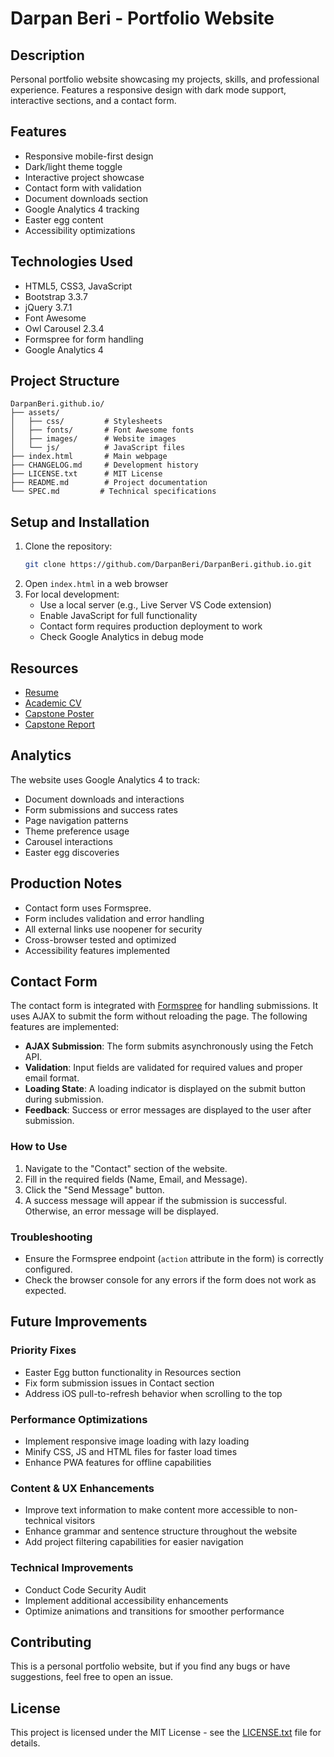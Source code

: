 # Darpan Beri - Portfolio Website

## Description
Personal portfolio website showcasing my projects, skills, and professional experience. Features a responsive design with dark mode support, interactive sections, and a contact form.

## Features
- Responsive mobile-first design
- Dark/light theme toggle
- Interactive project showcase
- Contact form with validation
- Document downloads section
- Google Analytics 4 tracking
- Easter egg content
- Accessibility optimizations

## Technologies Used
- HTML5, CSS3, JavaScript
- Bootstrap 3.3.7
- jQuery 3.7.1
- Font Awesome
- Owl Carousel 2.3.4
- Formspree for form handling
- Google Analytics 4

## Project Structure
```
DarpanBeri.github.io/
├── assets/
│   ├── css/         # Stylesheets
│   ├── fonts/       # Font Awesome fonts
│   ├── images/      # Website images
│   └── js/          # JavaScript files
├── index.html       # Main webpage
├── CHANGELOG.md     # Development history
├── LICENSE.txt      # MIT License
├── README.md        # Project documentation
└── SPEC.md         # Technical specifications
```

## Setup and Installation
1. Clone the repository:
   ```bash
   git clone https://github.com/DarpanBeri/DarpanBeri.github.io.git
   ```
2. Open `index.html` in a web browser
3. For local development:
   - Use a local server (e.g., Live Server VS Code extension)
   - Enable JavaScript for full functionality
   - Contact form requires production deployment to work
   - Check Google Analytics in debug mode

## Resources
- [Resume](https://drive.google.com/file/d/10iwzb8ozByW5ceRHkb1m6lqpoq2UXtJo/view?usp=sharing)
- [Academic CV](https://drive.google.com/file/d/1ABtV72YgdHfK2IFIjTesv_3jV3DQBdyq/view?usp=sharing)
- [Capstone Poster](https://drive.google.com/file/d/1WyMcFZaHDOcC9xkAh8VggRbmTfmtzV_k/view?usp=drive_link)
- [Capstone Report](https://drive.google.com/file/d/1ZUx-jpPcDKeLZZMVJCRz5k9ipT5hy2m0/view?usp=drive_link)

## Analytics
The website uses Google Analytics 4 to track:
- Document downloads and interactions
- Form submissions and success rates
- Page navigation patterns
- Theme preference usage
- Carousel interactions
- Easter egg discoveries

## Production Notes
- Contact form uses Formspree.
- Form includes validation and error handling
- All external links use noopener for security
- Cross-browser tested and optimized
- Accessibility features implemented

## Contact Form

The contact form is integrated with [Formspree](https://formspree.io/) for handling submissions. It uses AJAX to submit the form without reloading the page. The following features are implemented:

- **AJAX Submission**: The form submits asynchronously using the Fetch API.
- **Validation**: Input fields are validated for required values and proper email format.
- **Loading State**: A loading indicator is displayed on the submit button during submission.
- **Feedback**: Success or error messages are displayed to the user after submission.

### How to Use

1. Navigate to the "Contact" section of the website.
2. Fill in the required fields (Name, Email, and Message).
3. Click the "Send Message" button.
4. A success message will appear if the submission is successful. Otherwise, an error message will be displayed.

### Troubleshooting

- Ensure the Formspree endpoint (`action` attribute in the form) is correctly configured.
- Check the browser console for any errors if the form does not work as expected.

## Future Improvements

### Priority Fixes
- Easter Egg button functionality in Resources section
- Fix form submission issues in Contact section
- Address iOS pull-to-refresh behavior when scrolling to the top

### Performance Optimizations
- Implement responsive image loading with lazy loading
- Minify CSS, JS and HTML files for faster load times
- Enhance PWA features for offline capabilities

### Content & UX Enhancements
- Improve text information to make content more accessible to non-technical visitors
- Enhance grammar and sentence structure throughout the website
- Add project filtering capabilities for easier navigation

### Technical Improvements
- Conduct Code Security Audit
- Implement additional accessibility enhancements
- Optimize animations and transitions for smoother performance

## Contributing
This is a personal portfolio website, but if you find any bugs or have suggestions, feel free to open an issue.

## License
This project is licensed under the MIT License - see the [LICENSE.txt](LICENSE.txt) file for details.